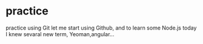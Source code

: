 # practice
practice using Git 
let me start using Github, and to learn some Node.js
today I knew sevaral new term, Yeoman,angular...
